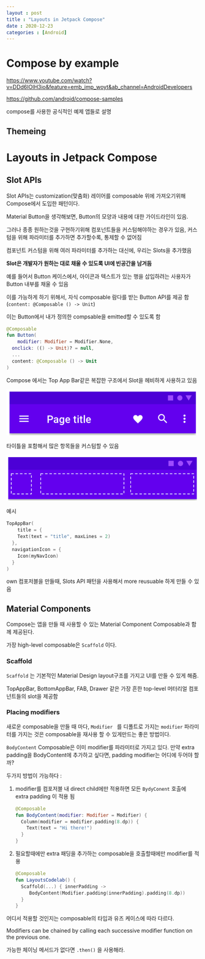 ```yaml
---
layout : post
title : "Layouts in Jetpack Compose"
date : 2020-12-23
categories : [Android]
---
```


# Compose by example

https://www.youtube.com/watch?v=DDd6IOlH3io&feature=emb_imp_woyt&ab_channel=AndroidDevelopers

https://github.com/android/compose-samples

compose를 사용한 공식적인 예제 앱들로 설명

## Themeing





# Layouts in Jetpack Compose

## Slot APIs

Slot APIs는 customization(맞춤화) 레이어를 composable 위에 가져오기위해 Compose에서 도입한 패턴이다.

Material Button을 생각해보면, Button의 모양과 내용에 대한 가이드라인이 있음.

그러나 종종 원하는것을 구현하기위해 컴포넌트들을 커스텀해야하는 경우가 있음, 커스텀을 위해 파라미터를 추가하면 추가할수록, 통제할 수 없어짐

컴포넌트 커스텀을 위해 여러 파라미터를 추가하는 대신에, 우리는 Slots을 추가했음

**Slot은 개발자가 원하는 대로 채울 수 있도록 UI에 빈공간을 남겨둠**



예를 들어서 Button 케이스에서, 아이콘과 텍스트가 있는 행을 삽입하려는 사용자가 Button 내부를 채울 수 있음

이를 가능하게 하기 위해서, 자식 composable 람다를 받는 Button API를 제공 함(`content: @Composable () -> Unit`)

이는 Button에서 내가 정의한 compsable을 emitted할 수 있도록 함

```kotlin
@Composable
fun Button(
	modifier: Modifier = Modifier.None,
  onclick: (() -> Unit)? = null,
  ...
  content: @Composable () -> Unit
)
```



Compose 에서는 Top App Bar같은 복잡한 구조에서 Slot을 헤비하게 사용하고 있음

<img src="/assets/1.png" width="500" >

타이틀을 포함해서 많은 항목들을 커스텀할 수 있음

<img src="/assets/2.png" width="500" >

예시

```kotlin
TopAppBar(
	title = {
    Text(text = "title", maxLines = 2)
  },
  navigationIcon = {
    Icon(myNavIcon)
  }
)
```

own 컴포저블을 만들때, Slots API 패턴을 사용해서 more reusuable 하게 만들 수 있음



## Material Components

Compose는 앱을 만들 때 사용할 수 있는 Material Component Composable과 함께 제공된다.

가장 high-level composable은 `Scaffold` 이다.

### Scaffold

`Scaffold` 는 기본적인 Material Design layout구조를 가지고 UI를 만들 수 있게 해줌.

TopAppBar, BottomAppBar, FAB, Drawer 같은 가장 흔한 top-level 머터리얼 컴포넌트들의 slot을 제공함



### Placing modifiers

새로운 composable을 만들 때 마다, `Modifier ` 를 디폴트로 가지는 `modifier` 파라미터를 가지는 것은 composable을 재사용 할 수 있게만드는 좋은 방법이다.

`BodyContent` Composable은 이미 modifier를 파라미터로 가지고 있다. 만약 extra padding을 BodyContent에 추가하고 싶다면, padding modifier는 어디에 두어야 할까?

두가지 방법이 가능하다 :

1. modifier를 컴포저블 내 direct child에만 적용하면 모든 `BydyConent` 호출에 extra padding 이 적용 됨

   ```kotlin
   @Composable
   fun BodyContent(modifier: Modifier = Modifier) {
     Column(modifier = modifier.padding(8.dp)) {
       Text(text = "Hi there!")
     }
   }
   ```

2. 필요할때에만 extra 패딩을 추가하는 composable을 호출할때에만 modifier를 적용

   ```kotlin 
   @Composable
   fun LayoutsCodelab() {
     Scaffold(...) { innerPadding ->
     	BodyContent(Modifier.padding(innerPadding).padding(8.dp))
     }
   }
   ```

어디서 적용할 것인지는 composable의 타입과 유즈 케이스에 따라 다르다.

Modifiers can be chained by calling each successive modifier function on the previous one.

가능한 체이닝 메서드가 없다면 `.then()` 을 사용해라. 